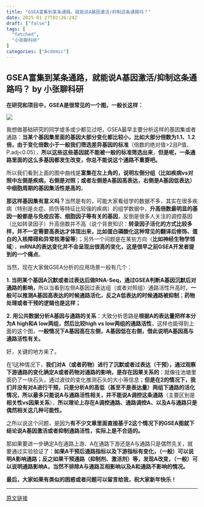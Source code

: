 ```yaml
---
title: "GSEA富集到某条通路，就能说A基因激活/抑制这条通路吗？"
date: 2025-01-27T02:26:24Z
draft: ["false"]
tags: [
  "fetched",
  "小张聊科研"
]
categories: ["Acdemic"]
---
```

GSEA富集到某条通路，就能说A基因激活/抑制这条通路吗？ by 小张聊科研
------
<div><section><mp-common-profile data-pluginname="mpprofile" data-id="MzAwMzY4MTYxNw==" data-headimg="http://mmbiz.qpic.cn/mmbiz_png/W1UqIxJECtwG71Zh9FrpOxUfHoxmOYS4L8VBADiciaDbku2muFdhQcHP0K9ZttBYXib1sMxDCIxJXk6Jia9cbBNgicg/0?wx_fmt=png" data-nickname="小张聊科研" data-alias="xzlky2015" data-signature="聊聊跟科研有关的感想心得，如基金，文章和实验。" data-from="1" data-is_biz_ban="0" data-service_type="undefined"></mp-common-profile></section><section><strong><span>在研究和项目中，</span><span>GSEA</span><span>是很常见的一个图，一般长这样：</span></strong><span></span></section><p><img data-galleryid="" data-imgfileid="508331018" data-ratio="0.7463312368972747" data-s="300,640" data-src="https://mmbiz.qpic.cn/sz_mmbiz_png/W1UqIxJECtx4hm11qibx7bO6Xht0J1TicoHPndrNWYM59gmicfAONCEOviaoqDPaFneDTj3HFDOSDMYxunzW4OHXNg/640?wx_fmt=png&amp;from=appmsg" data-type="png" data-w="477" src="https://mmbiz.qpic.cn/sz_mmbiz_png/W1UqIxJECtx4hm11qibx7bO6Xht0J1TicoHPndrNWYM59gmicfAONCEOviaoqDPaFneDTj3HFDOSDMYxunzW4OHXNg/640?wx_fmt=png&amp;from=appmsg"></p><p><span>我想做基础研究的同学或多或少都见过吧，</span><span lang="EN-US">GSEA</span><span>最早主要分析这样的基因集或者通路：</span><span><span><strong>当某个基因集里面的基因大部分变化都比较小，比如大部分倍数为</strong></span><strong><span lang="EN-US">1.1</span></strong><strong><span>、</span></strong><strong><span lang="EN-US">1.2</span></strong><strong><span>倍，由于变化倍数小于一般我们筛选差异基因的标准</span></strong></span><span>（倍数的绝对值</span><span lang="EN-US">&gt;2</span><span>且</span><span lang="EN-US">P</span><span>值、</span><span lang="EN-US">P.adj&lt;0.05</span><span>），<span><strong>所以这些这些基因就不能被一般的标准筛选出来</strong></span>，<span><strong>但是呢，一条通路里面的这么多基因都发生改变，你总不能说这个通路不重要吧。</strong></span></span></p><p><span>所以我们看到上面的图中曲线是</span><span><strong><span>富集在左上角的，说明左侧分组（比如疾病</span><span lang="EN-US">vs</span><span>对照中左侧是疾病，右侧是对照；或者左侧是</span><span lang="EN-US">A</span><span>基因高表达，右侧是</span><span lang="EN-US">A</span><span>基因低表达）中细胞周期的基因集活性是高的</span></strong></span><span>。</span><span lang="EN-US"><p></p></span></p><p><span><strong><span>那这样基因集有意义吗？</span></strong></span><span>当然是有的，可能大家看组学的数据不多，其实在很多疾病（特别是炎症、损伤等特征比较强的疾病）的组学数据中，<span><strong>升高倍数最明显的基因一般都是与免疫应答、细胞因子等有关的基因</strong></span>，反倒是很多人关注的调控基因（比如转录因子）升高倍数并不高（说个背景知识：<span><strong>转录因子活化的方式比较多样，并不一定需要高表达才体现出来，比如蛋白磷酸化这种常见的翻译后修饰、蛋白的入核障碍和异常核滞留等</strong></span>）；另外一个问题是在某些方向（<strong>比如神经生物学领域</strong>），</span><span><strong><span lang="EN-US">mRNA</span></strong><strong><span>的表达变化并不会呈现出很高的变化，这是很早之前</span></strong><strong><span lang="EN-US">GSEA</span></strong><strong><span>开发者提到的一个痛点</span></strong><span>。</span></span><span lang="EN-US"><p></p></span></p><p><span>当然，现在大家做</span><span lang="EN-US">GSEA</span><span>分析的应用场景一般有几个：</span><span lang="EN-US"><p></p></span></p><p><span><strong><span lang="EN-US">1. </span><span>当把某个基因</span><span lang="EN-US">A</span><span>沉默或者过表达后做</span><span lang="EN-US">RNA-Seq</span><span>，通过</span><span lang="EN-US">GSEA</span><span>判断</span><span lang="EN-US">A</span><span>基因沉默后对通路的影响，</span></strong></span><span>所以当看到左侧</span><span lang="EN-US">A</span><span>基因过表达组（或者对照组）通路活性升高时，</span><span><strong><span>一般可以推测</span><span lang="EN-US">A</span><span>基因高表达的时候通路活化，反之</span><span lang="EN-US">A</span><span>低表达的时候通路被抑制</span></strong></span><span>；<strong>药物处理或者干预的逻辑也是这样；</strong></span><span lang="EN-US"><p></p></span></p><p><span><strong><span lang="EN-US">2. </span><span>用公共数据分析</span><span lang="EN-US">A</span><span>基因与通路的关系</span></strong><span>：</span></span><span>大致分析思路是</span><span><strong><span>根据</span><span lang="EN-US">A</span><span>的表达量把样本分为</span><span lang="EN-US">A high</span><span>和</span><span lang="EN-US">A low</span><span>两组，然后比较</span><span lang="EN-US">high vs low</span><span>两组的通路活性</span></strong></span><span>，这样也能得到上面的这个图，</span><span><strong><span>一般情况下</span><span lang="EN-US">A</span><span>基因高在左侧，</span><span lang="EN-US">A</span><span>基因低在右侧，借此说明</span><span lang="EN-US">A</span><span>基因高与通路活性有关。</span></strong></span><span lang="EN-US"><p></p></span></p><p><span>好，关键的地方来了。</span><span lang="EN-US"><p></p></span></p><p><span>在</span><span lang="EN-US">1</span><span>这种情况下，</span><span><strong><span>我们对</span><span lang="EN-US">A</span><span>（或者药物）进行了沉默或者过表达（干预），通过观察下游通路的变化确定</span><span lang="EN-US">A</span><span>或者药物对通路的影响，是存在因果关系的</span></strong></span><span>：就像往池塘里面扔了一块石头，通过波纹的变化推测石头的大小等信息；</span><span><strong><span>但是在</span><span lang="EN-US">2</span><span>的情况下，我们并没有对</span><span lang="EN-US">A</span><span>进行干预，只是分析</span><span lang="EN-US">A</span><span>的高低（甚至不是表达量）两组下通路的活化情况，所以最多只能说</span><span lang="EN-US">A</span><span>与通路活性相关，并不能说</span><span lang="EN-US">A</span><span>调控这条通路</span></strong></span><span>（主要区别是</span><strong><span>相关性</span><span lang="EN-US">vs</span><span>因果关系</span></strong><span>），</span><span><strong><span>所以理论上存在</span><span lang="EN-US">A</span><span>调控通路、通路调控</span><span lang="EN-US">A</span><span>、以及</span><span lang="EN-US">A</span><span>与通路只是偶然相关这几种可能性。</span></strong></span><span lang="EN-US"><p></p></span></p><p><span>之所以说这个问题，是因为</span><span><strong><span>有不少文章里面直接基于2这个情况下的</span><span lang="EN-US">GSEA</span><span>图就下结论说</span><span lang="EN-US">A</span><span>基因激活或者抑制通路活性，实际上是不合适的。</span></strong></span></p><p><span>那如果要进一步确定</span><span lang="EN-US">A</span><span>在通路上游、</span><span lang="EN-US">A</span><span>在通路下游还是</span><span lang="EN-US">A</span><span>与通路只是偶然先关，就要通过实验验证了：</span><span><strong><span>如果</span><span lang="EN-US">A</span><span>干预后通路指标以及下游指标有变化，（一般）可以说明</span><span lang="EN-US">A</span><span>影响通路；反之如果干预通路（抑制剂、激活剂）等，发现</span><span lang="EN-US">A</span><span>改变，<strong><span>（一般）</span></strong>可以说明通路影响</span><span lang="EN-US">A</span><span>，当然不排除</span><span lang="EN-US">A</span><span>与通路互相影响以及</span><span lang="EN-US">A</span><span>和通路不影响的情况。</span></strong></span><span lang="EN-US"><p></p></span></p><p><strong><span>最后，大家如果有类似的困惑或者问题可以留言给我，祝大家新年快乐！</span></strong></p><p><mp-style-type data-value="3"></mp-style-type></p></div>  
<hr>
<a href="https://mp.weixin.qq.com/s/HB2Q6Eej8FmOeqN6zp5WHA",target="_blank" rel="noopener noreferrer">原文链接</a>
